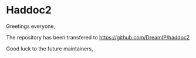 # Haddoc2

Greetings everyone,

The repository has been transfered to https://github.com/DreamIP/haddoc2

Good luck to the future maintainers,
